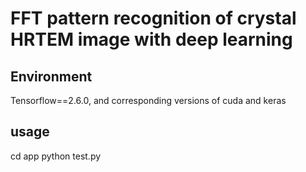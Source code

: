 # FFT pattern recognition of crystal HRTEM image with deep learning

## Environment 
  Tensorflow==2.6.0, and corresponding versions of cuda and keras
## usage
  cd app 
  python test.py
